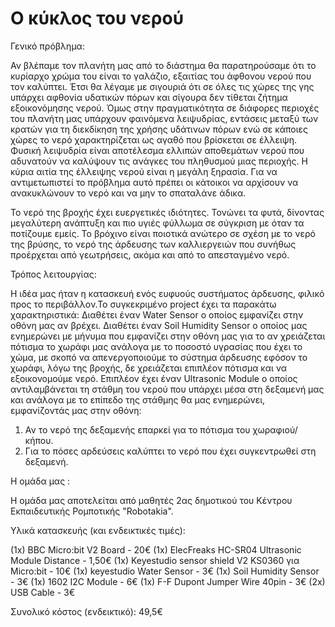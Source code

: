 # Ο κύκλος του νερού


Γενικό πρόβλημα:


Αν βλέπαμε τον πλανήτη μας από το διάστημα θα παρατηρούσαμε ότι το κυρίαρχο χρώμα του είναι το γαλάζιο, εξαιτίας του άφθονου νερού που τον καλύπτει. Έτσι θα λέγαμε με σιγουριά ότι σε όλες τις χώρες της γης υπάρχει αφθονία υδατικών πόρων και σίγουρα δεν τίθεται ζήτημα εξοικονόμησης νερού. Όμως στην πραγματικότητα σε διάφορες περιοχές του πλανήτη μας υπάρχουν φαινόμενα λειψυδρίας, εντάσεις μεταξύ των κρατών για τη διεκδίκηση της χρήσης υδάτινων πόρων ενώ σε κάποιες χώρες το νερό χαρακτηρίζεται ως αγαθό που βρίσκεται σε έλλειψη. Φυσική λειψυδρία είναι αποτέλεσμα ελλιπών αποθεμάτων νερού που αδυνατούν να καλύψουν τις ανάγκες του πληθυσμού μιας περιοχής. Η κύρια αιτία της έλλειψης νερού είναι η μεγάλη ξηρασία. Για να αντιμετωπιστεί το πρόβλημα αυτό πρέπει οι κάτοικοι να αρχίσουν να ανακυκλώνουν το νερό και να μην το σπαταλάνε άδικα.

Το νερό της βροχής έχει ευεργετικές ιδιότητες. Τονώνει τα φυτά, δίνοντας μεγαλύτερη ανάπτυξη και πιο υγιές φύλλωμα σε σύγκριση με όταν τα ποτίζουμε εμείς. Το βρόχινο είναι ποιοτικά ανώτερο σε σχέση με το νερό της βρύσης, το νερό της άρδευσης των καλλιεργειών που συνήθως προέρχεται από γεωτρήσεις, ακόμα και από το απεσταγμένο νερό. 


Τρόπος λειτουργίας:


Η ιδέα μας ήταν η κατασκευή ενός ευφυούς συστήματος άρδευσης, φιλικό προς το περιβάλλον.Το συγκεκριμένο project έχει τα παρακάτω χαρακτηριστικά:
Διαθέτει έναν Water Sensor ο οποίος εμφανίζει στην οθόνη μας αν βρέχει.
Διαθέτει έναν Soil Humidity Sensor ο οποίος μας ενημερώνει με μήνυμα που εμφανίζει στην οθόνη μας για το αν χρειάζεται πότισμα το χωράφι μας ανάλογα με το ποσοστό υγρασίας που έχει το χώμα, με σκοπό να απενεργοποιούμε το σύστημα άρδευσης εφόσον το χωράφι, λόγω της βροχής, δε χρειάζεται επιπλέον πότισμα και να εξοικονομούμε νερό.
Επιπλέον έχει έναν Ultrasonic Module ο οποίος αντιλαμβάνεται τη στάθμη του νερού που υπάρχει μέσα στη δεξαμενή μας και ανάλογα με το επίπεδο της στάθμης θα μας ενημερώνει, εμφανίζοντάς μας στην οθόνη:

1.	Αν το νερό της δεξαμενής επαρκεί για το πότισμα του χωραφιού/κήπου.
2.  Για το πόσες αρδεύσεις καλύπτει το νερό που έχει συγκεντρωθεί στη δεξαμενή.



Η ομάδα μας :


Η ομάδα μας αποτελείται από μαθητές 2ας δημοτικού του Κέντρου Εκπαιδευτικής Ρομποτικής "Robotakia".


Υλικά κατασκευής (και ενδεικτικές τιμές):


(1x) BBC Micro:bit V2 Board - 20€ 
(1x) ElecFreaks HC-SR04 Ultrasonic Module Distance - 1,50€
(1x) Keyestudio sensor shield V2 KS0360 για Micro:bit - 10€
(1x) keyestudio Water Sensor	- 3€
(1x) Soil Humidity Sensor	- 3€
(1x) 1602 I2C Module	- 6€
(1x) F-F Dupont Jumper Wire 40pin - 3€
(2x) USB Cable - 3€

Συνολικό κόστος (ενδεικτικό): 49,5€

